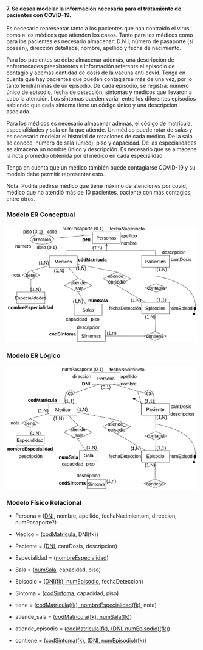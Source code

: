 #### 7. Se desea modelar la información necesaria para el tratamiento de pacientes con COVID-19. 

Es necesario representar tanto a los pacientes que han contraído el virus como a los médicos que atienden los casos. Tanto para los médicos como para los pacientes es necesario almacenar: D.N.I, número de pasaporte (si poseen), dirección detallada, nombre,
apellido y fecha de nacimiento. 

Para los pacientes se debe almacenar además, una descripción de enfermedades preexistentes e información referente al episodio de contagio y además cantidad de dosis de la vacuna anti covid. Tenga en cuenta que hay pacientes que pueden contagiarse más de una vez, por lo tanto tendrán más de un episodio. De cada episodio, se registra: número único de episodio, fecha de detección, síntomas y médicos que llevaron a cabo la atención. Los síntomas pueden variar entre los diferentes episodios sabiendo que cada síntoma tiene un código único y una descripción asociada. 

Para los médicos es necesario almacenar además, el código de matrícula, especialidades y sala en la que atiende. Un médico puede rotar de salas y es necesario modelar el historial de rotaciones de cada médico. De la sala se conoce, número de sala (único), piso y capacidad. De las especialidades se almacena un nombre único y descripción. Es necesario que se almacene la nota promedio obtenida por el médico en cada especialidad. 

Tenga en cuenta que un médico también puede contagiarse COVID-19 y su modelo debe permitir representar esto.

Nota: Podría pedirse médico que tiene máximo de atenciones por covid, médico que no atendió más de 10 pacientes, paciente con más contagios, entre otros.

### Modelo ER Conceptual
![ejercicio7_Conceptual](../../Practica2/Parte1/drawios-png/ejercicio07P2_Conceptual.drawio.png)

### Modelo ER Lógico
![ejercicio7_Lógico](../../Practica2/Parte1/drawios-png/ejercicio07P2_Logico.drawio.png)

### Modelo Físico Relacional

- Persona = (<u>DNI</u>, nombre, apellido, fechaNacimientom, direccion, numPasaporte?)

- Medico = (<u>codMatricula</u>, DNI(fk))

- Paciente = (<u>DNI</u>, cantDosis, descripcion)

- Especialidad = (<u>nombreEspecialidad</u>)

- Sala = (<u>numSala</u>, capacidad, piso)

- Episodio = (<u>DNI(fk), numEpisodio</u>, fechaDeteccion)

- Sintoma = (<u>codSintoma</u>, capacidad, piso)

- tiene = (<u>codMatricula(fk), nombreEspecialidad(fk)</u>, nota)

- atiende_sala = (<u>codMatricula(fk), numSala(fk)</u>)

- atiende_episodio = (<u>codMatricula(fk), (DNI, numEpisodio)(fk)</u>)

- contiene = (<u>codSintoma(fk), (DNI, numEpisodio)(fk)</u>)


